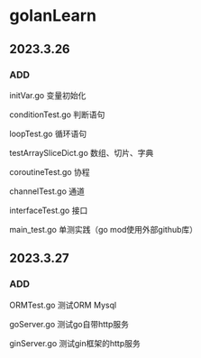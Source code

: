 # golanLearn
## 2023.3.26
### ADD
initVar.go 变量初始化

conditionTest.go 判断语句

loopTest.go 循环语句

testArraySliceDict.go 数组、切片、字典

coroutineTest.go 协程

channelTest.go 通道

interfaceTest.go 接口

main_test.go 单测实践（go mod使用外部github库）
## 2023.3.27
### ADD
ORMTest.go 测试ORM Mysql

goServer.go 测试go自带http服务

ginServer.go 测试gin框架的http服务


